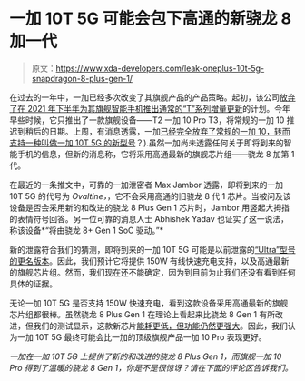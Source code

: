 # 一加 10T 5G 可能会包下高通的新骁龙 8 加一代

> 原文：<https://www.xda-developers.com/leak-oneplus-10t-5g-snapdragon-8-plus-gen-1/>

在过去的一年中，一加已经多次改变了其旗舰产品的产品策略。起初，该公司[放弃了在 2021 年下半年为其旗舰智能手机推出通常的“T”系列增量更新](https://www.xda-developers.com/oneplus-9t-officially-canceled/)的计划。今年早些时候，它只推出了一款旗舰设备——T2 一加 10 Pro T3，将常规的一加 10 推迟到稍后的日期。上周，有消息透露，一加[已经完全放弃了常规的一加 10，转而支持一种叫做一加 10T 5G 的新型号](https://www.xda-developers.com/oneplus-10t-5g-leak/)？).虽然一加尚未透露任何关于即将到来的智能手机的信息，但新的消息称，它将采用高通最新的旗舰芯片组——骁龙 8 加第 1 代。

在最近的一条推文中，可靠的一加泄密者 Max Jambor 透露，即将到来的一加 10T 5G 的代号为 *Ovaltine，*，它不会采用高通的旧骁龙 8 代 1 芯片。当被问及该设备是否会采用新的和改进的骁龙 8 Plus Gen 1 芯片时，Jambor 用竖起大拇指的表情符号回答。另一位可靠的消息人士 Abhishek Yadav 也证实了这一说法，称该设备*“将由骁龙 8+ Gen 1 SoC 驱动。”*

新的泄露符合我们的猜测，即将到来的一加 10T 5G 可能是以前泄露的[“Ultra”型号的更名版本](https://www.xda-developers.com/oneplus-10-ultra-leak-camera-snapdragon-8-gen-1-plus/)。因此，我们预计它将提供 150W 有线快速充电支持，以及高通最新的旗舰芯片组。然而，我们现在还不能确定，因为到目前为止我们还没有看到任何具体的证据。

无论一加 10T 5G 是否支持 150W 快速充电，看到这款设备采用高通最新的旗舰芯片组都很棒。虽然骁龙 8 Plus Gen 1 在理论上看起来比骁龙 8 Gen 1 有所改进，但我们的测试显示，这款新芯片[能耗更低，但功能仍然更强大](https://www.xda-developers.com/qualcomm-snapdragon-8-plus-gen-1-benchmarks/)。因此，我们认为一加 10T 5G 最终可能会比一加的顶级旗舰产品一加 10 Pro 表现更好。

*一加在一加 10T 5G 上提供了新的和改进的骁龙 8 Plus Gen 1，而旗舰一加 10 Pro 得到了温暖的骁龙 8 Gen 1，你是不是很惊讶？请在下面的评论区告诉我们。*